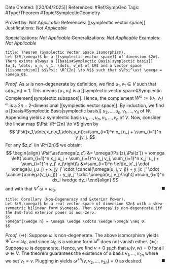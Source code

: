 <div class="topSpace"></div>

Date Created: [[20/04/2025]]
References: #Ref/SympGeo 
Tags: #Type/Theorem #Topic/SymplecticGeometry 

Proved by: <i>Not Applicable</i>
References: [[symplectic vector space]]
Justifications: <i>Not Applicable</i>

Specializations: <i>Not Applicable</i>
Generalizations: <i>Not Applicable</i>
Examples: <i>Not Applicable</i>

``` ad-Theorem
title: Theorem (Symplectic Vector Space Isomorphism).
Let $(V,\omega)$ be a [[symplectic vector space]] of dimension $2n$. There exists always a [[basis#Symplectic Basis|symplectic basis]] $u_1, \dots, u_n, v_1, \dots, v_n$ of $V$ and a vector space [[isomorphism]] $$\Psi: \R^{2n} \to V$$ such that $\Psi^\ast \omega = \omega_0$.

```
*Proof.*
As $\omega$ is non-degenerate by definition, we find $u_1,v_1 \in V$ such that $\omega(u_1,v_1)=1$. This means $\langle u_1, v_1 \rangle$ is a [[symplectic vector space#Symplectic Complement|symplectic subspace]]. Hence, the complement $W^\omega := \langle u_1, v_1 \rangle^\omega$ is a $2n-2$-dimensional [[symplectic vector space]]. By induction, we find a [[basis#Symplectic Basis|symplectic basis]] $u_2, \dots, u_n,v_1, \dots, v_n$ of $W$. Appending yields a symplectic basis $u_1, \dots, u_n,v_1, \dots, v_n$ of $V$. Now, consider the linear map $\Psi: \R^{2n} \to V$ given by
$$
\Psi((x_1,\dots,x_n,y_1,\dots,y_n)):=\sum_{i=1}^n x_j u_j + \sum_{i=1}^n y_jv_j.
$$
For any $z,z' \in \R^{2n}$ we obtain:
$$
\begin{align}
\Psi^\ast\omega(z,z') &= \omega(\Psi(z),\Psi(z')) = \omega \left( \sum_{i=1}^n x_j u_j + \sum_{i=1}^n y_j v_j, \sum_{i=1}^n x_j' u_j + \sum_{i=1}^n y_j' v_j\right)\\
&=\sum_{i=1}^n \left[x_jx'_j \cdot \omega(u_j,u_j) + x_jy_j' \cdot \cancel{\omega(u_j, v_j)} + y_jx_j' \cdot \cancel{\omega(v_j,u_j)} + y_jy_j' \cdot \omega(v_j,v_j)\right] =\sum_{i=1}^n dx_i \wedge dy_i
\end{align}
$$
and with that $\Psi^\ast \omega = \omega_0$.
<span style="float:right;">$\blacksquare$</span>

``` ad-Proposition
title: Corollary (Non-Degeneracy and Exterior Power).
Let $(V,\omega)$ be a real vector space of dimension $2n$ with a skew-symmetric bilinear form $\omega$. Then $\omega$ is non-degenerate iff the $n$-fold exterior power is non-zero:
$$
\omega^{\wedge n} = \omega \wedge \cdots \wedge \omega \neq 0.
$$
```
*Proof.*
$(\Rightarrow):$ Suppose $\omega$ is non-degenerate. The above isomorphism yields $\Psi^\ast \omega = \omega_0$, and since $\omega_0$ is a volume form $\omega^n$ does not vanish either.
$(\Leftarrow):$ Suppose $\omega$ is degenerate. Hence, we find $v \neq 0$ such that $\omega (v,w)=0$ for all $w \in V$. The theorem guarantees the existence of a basis $v_1, \dots, v_{2n}$ where we set $v_1=v$. Plugging in yields $\omega^{\wedge n}(v, v_2, \dots, v_{2n})=0$ as desired.
<span style="float:right;">$\blacksquare$</span>